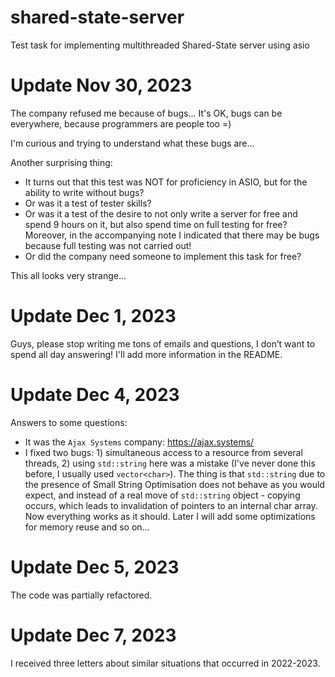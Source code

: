 # shared-state-server
Test task for implementing multithreaded Shared-State server using asio

# Update Nov 30, 2023
The company refused me because of bugs... It's OK, bugs can be everywhere, because programmers are people too =)

I'm curious and trying to understand what these bugs are...

Another surprising thing:
- It turns out that this test was NOT for proficiency in ASIO, but for the ability to write without bugs?
- Or was it a test of tester skills?
- Or was it a test of the desire to not only write a server for free and spend 9 hours on it, but also spend time on full testing for free? Moreover, in the accompanying note I indicated that there may be bugs because full testing was not carried out!
- Or did the company need someone to implement this task for free?

This all looks very strange...

# Update Dec 1, 2023
Guys, please stop writing me tons of emails and questions, I don’t want to spend all day answering!
I'll add more information in the README.

# Update Dec 4, 2023
Answers to some questions:
- It was the `Ajax Systems` company: https://ajax.systems/
- I fixed two bugs: 1) simultaneous access to a resource from several threads, 2) using `std::string` here was a mistake (I've never done this before, I usually used `vector<char>`). The thing is that `std::string` due to the presence of Small String Optimisation does not behave as you would expect, and instead of a real move of `std::string` object - copying occurs, which leads to invalidation of pointers to an internal char array. Now everything works as it should. Later I will add some optimizations for memory reuse and so on...

# Update Dec 5, 2023
The code was partially refactored.

# Update Dec 7, 2023
I received three letters about similar situations that occurred in 2022-2023.
